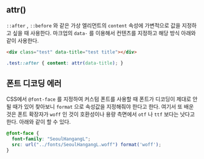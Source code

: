 ## attr()

`::after` , `::before` 와 같은 가상 엘리먼트의 `content` 속성에 가변적으로 값을 지정하고 싶을 때 사용한다. 마크업의 `data-` 를 이용해서 컨텐츠를 지정하고 해당 방식 아래와 같이 사용한다.

```html
<div class="test" data-title="test title"></div>
```

```css
.test::after { content: attr(data-title); }
```

## 폰트 디코딩 에러

CSS에서 `@font-face` 를 지정하여 커스텀 폰트를 사용할 때 폰트가 디코딩이 제대로 안될 때가 있어 찾아보니 `format` 으로 속성값을 지정해줘야 한다고 한다. 여기서 또 배운 것은 폰트 확장자가 `woff` 인 것이 호환성이나 용량 측면에서 `otf` 나 `ttf` 보다는 낫다고 한다. 아래와 같이 할 수 있다.

```css
@font-face {
  font-family: "SeoulHangangL";
  src: url("../fonts/SeoulHangangL.woff") format('woff');
}
```

